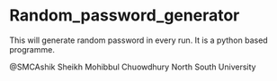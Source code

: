 # Random_password_generator
This will generate random password in every run. It is a python based programme.

@SMCAshik
Sheikh Mohibbul Chuowdhury
North South University
